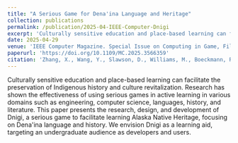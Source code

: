 ```yaml
---
title: "A Serious Game for Dena'ina Language and Heritage"
collection: publications
permalink: /publication/2025-04-IEEE-Computer-Dnigi
excerpt: 'Culturally sensitive education and place-based learning can facilitate the preservation of Indigenous history and culture revitalization. Research has shown the effectiveness of using serious games in active learning in various domains such as engineering, computer science, languages, history, and literature. This paper presents the research, design, and development of Dnigi, a serious game to facilitate learning Alaska Native Heritage, focusing on Dena&#39;ina language and history. We envision Dnigi as a learning aid, targeting an undergraduate audience as developers and users.'
date: 2025-04-29
venue: 'IEEE Computer Magazine. Special Issue on Computing in Game, Film and Interactive Experience Technologies.'
paperurl: 'https://doi.org/10.1109/MC.2025.3566359'
citation: 'Zhang, X., Wang, Y., Slawson, D., Williams, M., Boeckmann, R., and <b>Kathiravelu, P. A Serious Game for Dena&#39;ina Language and Heritage.</b> In IEEE Computer. April 2025.'
---
```

Culturally sensitive education and place-based learning can facilitate the preservation of Indigenous history and culture revitalization. Research has shown the effectiveness of using serious games in active learning in various domains such as engineering, computer science, languages, history, and literature. This paper presents the research, design, and development of Dnigi, a serious game to facilitate learning Alaska Native Heritage, focusing on Dena\'ina language and history. We envision Dnigi as a learning aid, targeting an undergraduate audience as developers and users.
